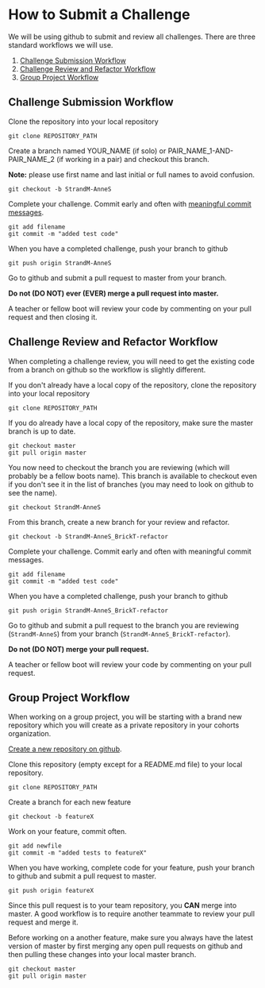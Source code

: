 # How to Submit a Challenge

We will be using github to submit and review all challenges. There are three standard workflows we will use.

1. [Challenge Submission Workflow](#challenge-submission-workflow)
1. [Challenge Review and Refactor Workflow](#challenge-review-and-refactor-workflow)
1. [Group Project Workflow](#group-project-workflow)

## Challenge Submission Workflow

Clone the repository into your local repository

```shell
git clone REPOSITORY_PATH
```

Create a branch named YOUR_NAME (if solo) or PAIR_NAME_1-AND-PAIR_NAME_2 (if working in a pair) and checkout this branch. 

**Note:** please use first name and last initial or full names to avoid confusion.

```shell
git checkout -b StrandM-AnneS
```
Complete your challenge. Commit early and often with [meaningful commit
messages](http://robots.thoughtbot.com/5-useful-tips-for-a-better-commit-message).

```shell
git add filename
git commit -m "added test code"
```

When you have a completed challenge, push your branch to github

```shell
git push origin StrandM-AnneS
```

Go to github and submit a pull request to master from your branch. 

**Do not (DO NOT) ever (EVER) merge a pull request into master.**

A teacher or fellow boot will review your code by commenting on your
pull request and then closing it.

## Challenge Review and Refactor Workflow

When completing a challenge review, you will need to get the existing code from a branch on github so the workflow is slightly different.

If you don't already have a local copy of the repository, clone the repository into your local repository

```shell
git clone REPOSITORY_PATH
```

If you do already have a local copy of the repository, make sure the master branch is up to date.

```shell
git checkout master
git pull origin master
```

You now need to checkout the branch you are reviewing (which will probably be a fellow boots name). This branch is available to checkout even if you don't see it in the list of branches (you may need to look on github to see the name).

```shell
git checkout StrandM-AnneS
```

From this branch, create a new branch for your review and refactor.

```shell
git checkout -b StrandM-AnneS_BrickT-refactor
```
Complete your challenge. Commit early and often with meaningful commit messages.

```shell
git add filename
git commit -m "added test code"
```

When you have a completed challenge, push your branch to github

```shell
git push origin StrandM-AnneS_BrickT-refactor
```

Go to github and submit a pull request to the branch you are reviewing (`StrandM-AnneS`) from your branch (`StrandM-AnneS_BrickT-refactor`).

**Do not (DO NOT) merge your pull request.**

A teacher or fellow boot will review your code by commenting on your pull request.

## Group Project Workflow

When working on a group project, you will be starting with a brand new
repository which you will create as a private repository in your cohorts organization.

[Create a new repository on github](https://help.github.com/articles/create-a-repo).

Clone this repository (empty except for a README.md file) to your local repository.

```shell
git clone REPOSITORY_PATH
```

Create a branch for each new feature

```shell
git checkout -b featureX
```

Work on your feature, commit often.

```shell
git add newfile
git commit -m "added tests to featureX"
```

When you have working, complete code for your feature, push your branch to github and submit a pull request to master.

```shell
git push origin featureX
```

Since this pull request is to your team repository, you **CAN** merge into master. A good workflow is to require another teammate to review your pull request and merge it.

Before working on a another feature, make sure you always have the latest version of master by first merging any open pull requests on github and then pulling these changes into your local master branch.

```shell
git checkout master
git pull origin master
```

